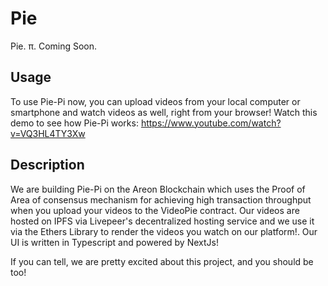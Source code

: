 # Pie
Pie.  π. Coming Soon.

## Usage
To use Pie-Pi now, you can upload videos from your local computer or smartphone and watch videos as well, right from your browser! Watch this demo to see how Pie-Pi works: https://www.youtube.com/watch?v=VQ3HL4TY3Xw

## Description
We are building Pie-Pi on the Areon Blockchain which uses the Proof of Area of consensus mechanism for achieving high transaction throughput when you upload your videos to the VideoPie contract. Our videos are hosted on IPFS via Livepeer's decentralized hosting service and we use it via the Ethers Library to render the videos you watch on our platform!. Our UI is written in Typescript and powered by NextJs!

If you can tell, we are pretty excited about this project, and you should be too!
